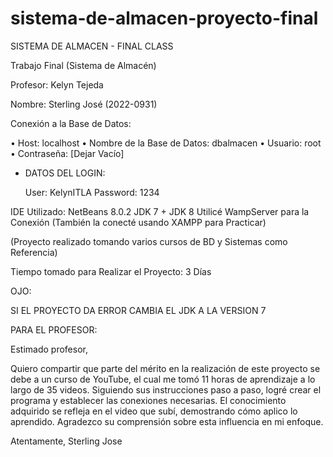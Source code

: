 # sistema-de-almacen-proyecto-final
SISTEMA DE ALMACEN - FINAL CLASS


Trabajo Final (Sistema de Almacén)

Profesor: Kelyn Tejeda

Nombre: Sterling José (2022-0931)

Conexión a la Base de Datos:

• Host: localhost
• Nombre de la Base de Datos: dbalmacen
• Usuario: root
• Contraseña: [Dejar Vacío]

- DATOS DEL LOGIN:

  User: KelynITLA
  Password: 1234

IDE Utilizado: NetBeans 8.0.2
JDK 7 + JDK 8
Utilicé WampServer para la Conexión (También la conecté usando XAMPP para Practicar)

(Proyecto realizado tomando varios cursos de BD y Sistemas como Referencia)

Tiempo tomado para Realizar el Proyecto: 3 Días


OJO:

SI EL PROYECTO DA ERROR CAMBIA EL JDK A LA VERSION 7

PARA EL PROFESOR:

Estimado profesor,

Quiero compartir que parte del mérito en la realización de este proyecto se debe a un curso de YouTube, el cual me tomó 11 horas de aprendizaje a lo largo de 35 videos. Siguiendo sus instrucciones paso a paso, logré crear el programa y establecer las conexiones necesarias. El conocimiento adquirido se refleja en el video que subí, demostrando cómo aplico lo aprendido. Agradezco su comprensión sobre esta influencia en mi enfoque.

Atentamente,
Sterling Jose
